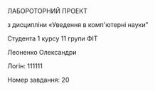 ЛАБОРОТОРНИЙ ПРОЕКТ

з дисциплiни «Уведення в комп'ютернi науки"

Студента 1 курсу 11 групи ФIТ

Леоненко Олександри

Логiн: 111111


Номер завдання: 20
